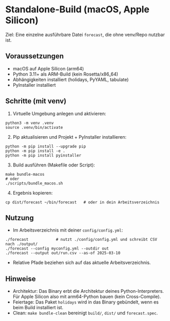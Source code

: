 # Standalone-Build (macOS, Apple Silicon)

Ziel: Eine einzelne ausführbare Datei `forecast`, die ohne venv/Repo nutzbar ist.

## Voraussetzungen
- macOS auf Apple Silicon (arm64)
- Python 3.11+ als ARM-Build (kein Rosetta/x86_64)
- Abhängigkeiten installiert (holidays, PyYAML, tabulate)
- PyInstaller installiert

## Schritte (mit venv)
1) Virtuelle Umgebung anlegen und aktivieren:
```
python3 -m venv .venv
source .venv/bin/activate
```

2) Pip aktualisieren und Projekt + PyInstaller installieren:
```
python -m pip install --upgrade pip
python -m pip install -e .
python -m pip install pyinstaller
```

3) Build ausführen (Makefile oder Script):
```
make bundle-macos
# oder
./scripts/bundle_macos.sh
```

4) Ergebnis kopieren:
```
cp dist/forecast ~/bin/forecast   # oder in dein Arbeitsverzeichnis
```

## Nutzung
- Im Arbeitsverzeichnis mit deiner `config/config.yml`:
```
./forecast            # nutzt ./config/config.yml und schreibt CSV nach ./output/
./forecast --config myconfig.yml --outdir out
./forecast --output out/run.csv --as-of 2025-03-10
```
- Relative Pfade beziehen sich auf das aktuelle Arbeitsverzeichnis.

## Hinweise
- Architektur: Das Binary erbt die Architektur deines Python-Interpreters. Für Apple Silicon also mit arm64-Python bauen (kein Cross-Compile).
- Feiertage: Das Paket `holidays` wird in das Binary gebündelt, wenn es beim Build installiert ist.
- Clean: `make bundle-clean` bereinigt `build/`, `dist/` und `forecast.spec`.
